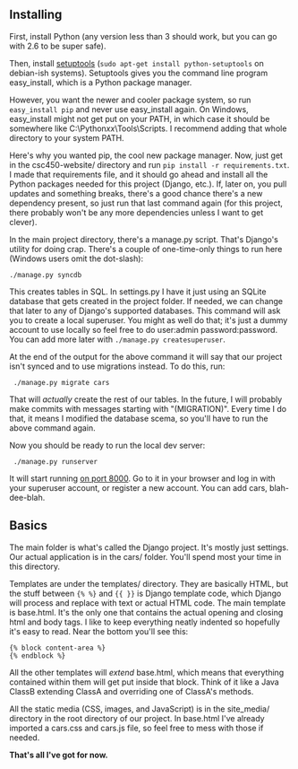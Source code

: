 Installing
----------

First, install Python (any version less than 3 should work, but you can go with 2.6 to be super safe).

Then, install [setuptools](http://pypi.python.org/pypi/setuptools) (`sudo apt-get install python-setuptools` on debian-ish systems). Setuptools gives you the command line program easy_install, which is a Python package manager.

However, you want the newer and cooler package system, so run `easy_install pip` and never use easy_install again. On Windows, easy_install might not get put on your PATH, in which case it should be somewhere like C:\Python*xx*\Tools\Scripts. I recommend adding that whole directory to your system PATH.

Here's why you wanted pip, the cool new package manager. Now, just get in the csc450-website/ directory and run `pip install -r requirements.txt`. I made that requirements file, and it should go ahead and install all the Python packages needed for this project (Django, etc.). If, later on, you pull updates and something breaks, there's a good chance there's a new dependency present, so just run that last command again (for this project, there probably won't be any more dependencies unless I want to get clever).

In the main project directory, there's a manage.py script. That's Django's utility for doing crap. There's a couple of one-time-only things to run here (Windows users omit the dot-slash):

    ./manage.py syncdb

 This creates tables in SQL. In settings.py I have it just using an SQLite database that gets created in the project folder. If needed, we can change that later to any of Django's supported databases. This command will ask you to create a local superuser. You might as well do that; it's just a dummy account to use locally so feel free to do user:admin password:password. You can add more later with `./manage.py createsuperuser`.

 At the end of the output for the above command it will say that our project isn't synced and to use migrations instead. To do this, run:

     ./manage.py migrate cars

 That will *actually* create the rest of our tables. In the future, I will probably make commits with messages starting with "(MIGRATION)". Every time I do that, it means I modified the database scema, so you'll have to run the above command again.

 Now you should be ready to run the local dev server:

     ./manage.py runserver

 It will start running [on port 8000](http://127.0.0.1:8000/). Go to it in your browser and log in with your superuser account, or register a new account. You can add cars, blah-dee-blah.

Basics
------

 The main folder is what's called the Django project. It's mostly just settings. Our actual application is in the cars/ folder. You'll spend most your time in this directory.

 Templates are under the templates/ directory. They are basically HTML, but the stuff between `{% %}` and `{{ }}` is Django template code, which Django will process and replace with text or actual HTML code. The main template is base.html. It's the only one that contains the actual opening and closing html and body tags. I like to keep everything neatly indented so hopefully it's easy to read. Near the bottom you'll see this:

    {% block content-area %}
    {% endblock %}

All the other templates will *extend* base.html, which means that everything contained within them will get put inside that block. Think of it like a Java ClassB extending ClassA and overriding one of ClassA's methods.

All the static media (CSS, images, and JavaScript) is in the site_media/ directory in the root directory of our project. In base.html I've already imported a cars.css and cars.js file, so feel free to mess with those if needed.

**That's all I've got for now.**